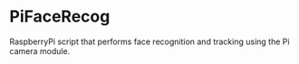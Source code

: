 # PiFaceRecog
RaspberryPi script that performs face recognition and tracking using the Pi camera module.
